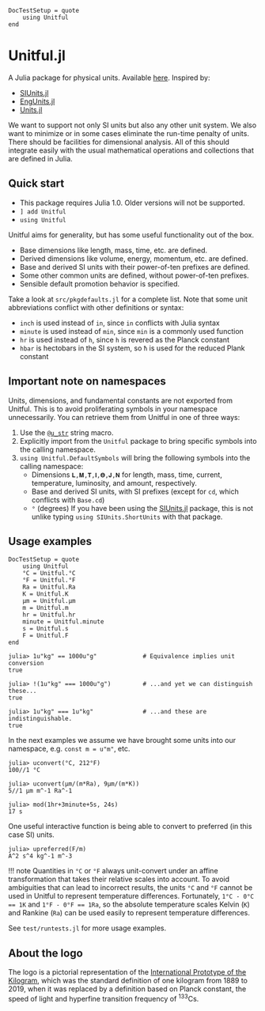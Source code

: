 ```@meta
DocTestSetup = quote
    using Unitful
end
```
# Unitful.jl

A Julia package for physical units. Available
[here](https://github.com/PainterQubits/Unitful.jl). Inspired by:

- [SIUnits.jl](https://github.com/keno/SIUnits.jl)
- [EngUnits.jl](https://github.com/dhoegh/EngUnits.jl)
- [Units.jl](https://github.com/timholy/Units.jl)

We want to support not only SI units but also any other unit system. We also
want to minimize or in some cases eliminate the run-time penalty of units.
There should be facilities for dimensional analysis. All of this should
integrate easily with the usual mathematical operations and collections
that are defined in Julia.

## Quick start

- This package requires Julia 1.0. Older versions will not be supported.
- `] add Unitful`
- `using Unitful`

Unitful aims for generality, but has some useful functionality out of the box.
- Base dimensions like length, mass, time, etc. are defined.
- Derived dimensions like volume, energy, momentum, etc. are defined.
- Base and derived SI units with their power-of-ten prefixes are defined.
- Some other common units are defined, without power-of-ten prefixes.
- Sensible default promotion behavior is specified.

Take a look at `src/pkgdefaults.jl` for a complete list. Note that some unit
abbreviations conflict with other definitions or syntax:

- `inch` is used instead of `in`, since `in` conflicts with Julia syntax
- `minute` is used instead of `min`, since `min` is a commonly used function
- `hr` is used instead of `h`, since `h` is revered as the Planck constant
- `hbar` is hectobars in the SI system, so `ħ` is used for the reduced Plank
  constant

## Important note on namespaces

Units, dimensions, and fundamental constants are not exported from Unitful.
This is to avoid proliferating symbols in your namespace unnecessarily. You can
retrieve them from Unitful in one of three ways:

1. Use the [`@u_str`](@ref) string macro.
2. Explicitly import from the `Unitful` package to bring specific symbols
   into the calling namespace.
3. `using Unitful.DefaultSymbols` will bring the following symbols into the
   calling namespace:
     - Dimensions `𝐋,𝐌,𝐓,𝐈,𝚯,𝐉,𝐍` for length, mass, time, current, temperature,
       luminosity, and amount, respectively.
     - Base and derived SI units, with SI prefixes (except for `cd`, which conflicts
       with `Base.cd`)
     - `°` (degrees)
  If you have been using the [SIUnits.jl](https://github.com/keno/SIUnits.jl)
  package, this is not unlike typing `using SIUnits.ShortUnits` with that package.

## Usage examples

```@meta
DocTestSetup = quote
    using Unitful
    °C = Unitful.°C
    °F = Unitful.°F
    Ra = Unitful.Ra
    K = Unitful.K
    μm = Unitful.μm
    m = Unitful.m
    hr = Unitful.hr
    minute = Unitful.minute
    s = Unitful.s
    F = Unitful.F
end
```

```jldoctest
julia> 1u"kg" == 1000u"g"             # Equivalence implies unit conversion
true

julia> !(1u"kg" === 1000u"g")         # ...and yet we can distinguish these...
true

julia> 1u"kg" === 1u"kg"              # ...and these are indistinguishable.
true
```

In the next examples we assume we have brought some units into our namespace,
e.g. `const m = u"m"`, etc.

```jldoctest
julia> uconvert(°C, 212°F)
100//1 °C

julia> uconvert(μm/(m*Ra), 9μm/(m*K))
5//1 μm m^-1 Ra^-1

julia> mod(1hr+3minute+5s, 24s)
17 s
```

One useful interactive function is being able to convert to preferred (in this case SI) units. 

```jldoctest
julia> upreferred(F/m)
A^2 s^4 kg^-1 m^-3
```

!!! note
    Quantities in `°C` or `⁠°F` always unit-convert under an affine transformation that takes
    their relative scales into account. To avoid ambiguities that can lead to incorrect
    results, the units `°C` and `°F` cannot be used in Unitful to represent temperature
    differences. Fortunately, `1°C - 0°C == 1K` and `1°F - 0°F == 1Ra`, so the absolute
    temperature scales Kelvin (`K`) and Rankine (`Ra`) can be used easily to represent
    temperature differences.

See `test/runtests.jl` for more usage examples.

## About the logo

The logo is a pictorial representation of the [International Prototype of the Kilogram](https://en.wikipedia.org/wiki/International_Prototype_of_the_Kilogram), which was the standard definition of one kilogram from 1889 to 2019,
when it was replaced by a definition based on Planck constant, the speed of light and hyperfine transition frequency of <sup>133</sup>Cs.

